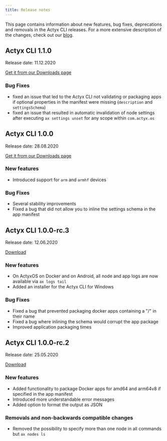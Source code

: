```yaml
---
title: Release notes
---
```


This page contains information about new features, bug fixes, deprecations and removals in the Actyx CLI releases. For a more extensive description of the changes, check out our [blog](https://www.actyx.com/news/).

<!-- markdownlint-disable MD024 -->

## Actyx CLI 1.1.0

Release date: 11.12.2020

[Get it from our Downloads page](https://downloads.actyx.com/)
  
### Bug Fixes

- fixed an issue that led to the Actyx CLI not validating or packaging apps if optional properties in the manifest were missing (`description` and `settingsSchema`)
- fixed an issue that resulted in automatic invalidation of node settings after executing `ax settings unset` for any scope within `com.actyx.os`
  
## Actyx CLI 1.0.0

Release date: 28.08.2020

[Get it from our Downloads page](https://downloads.actyx.com/)

### New features

- Introduced support for `arm` and `armhf` devices

### Bug Fixes

- Several stability improvements
- Fixed a bug that did not allow you to inline the settings schema in the app manifest

## Actyx CLI 1.0.0-rc.3

Release date: 12.06.2020

[Download](https://downloads.actyx.com/)

### New features

- On ActyxOS on Docker and on Android, all node and app logs are now available via `ax logs tail`
- Added an installer for the Actyx CLI for Windows

### Bug Fixes

- Fixed a bug that prevented packaging docker apps containing a "/" in their name
- Fixed a bug where inlining the schema would corrupt the app package
- Improved application packaging times

## Actyx CLI 1.0.0-rc.2

Release date: 25.05.2020

[Download](https://downloads.actyx.com/)

### New features

- Added functionality to package Docker apps for amd64 and arm64v8 if specified in the app manifest
- Introduced more understandable error messages
- Added option to format the output as JSON

### Removals and non-backwards compatible changes

- Removed the possibility to specify more than one node in all commands but `ax nodes ls`

<!-- markdownlint-enable MD024 -->